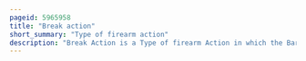 ```yaml
---
pageid: 5965958
title: "Break action"
short_summary: "Type of firearm action"
description: "Break Action is a Type of firearm Action in which the Barrel is hinged like a Door and rotates perpendicularly to the Bore Axis to expose the Breech and allow Loading and Unloading of the Cartridge. For the Cocking of a Hammer to fire a new Round a separate Operation may be required. There are many Types of Break Action Firearms break Actions are universal in double Barrel Shotguns double Barrel Rifles Combination Guns and are common in single Shot Pistols Rifles Shotguns including Flare Guns grenade Launchers Air Guns and some older Revolver Designs. They are also known as the Hinge-Action broken open breaking Barrel breaking the Top or the top Break-Action on old Revolvers."
---
```

